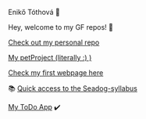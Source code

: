 Enikő Tóthová :woman:

Hey, welcome to my GF repos! :green_heart:

[Check out my personal repo](https://github.com/bleaksmile)

[My petProject (literally :) )](https://github.com/green-fox-academy/petpal)

[Check my first webpage here](https://bleaksmile.github.io/)

:books: [Quick access to the Seadog-syllabus](https://github.com/green-fox-academy/seadog-syllabus)

[My ToDo App](https://github.com/bleaksmile/todo-app) :heavy_check_mark:

